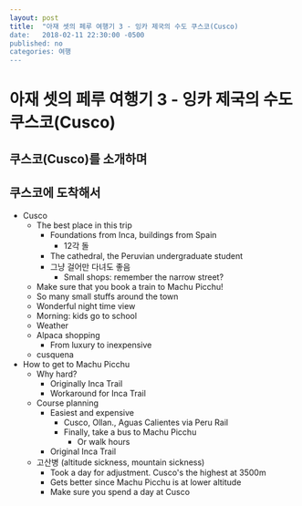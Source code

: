 ```yaml
---
layout: post
title:  "아재 셋의 페루 여행기 3 - 잉카 제국의 수도 쿠스코(Cusco)
date:   2018-02-11 22:30:00 -0500
published: no
categories: 여행
---
```


# 아재 셋의 페루 여행기 3 - 잉카 제국의 수도 쿠스코(Cusco)

## 쿠스코(Cusco)를 소개하며

## 쿠스코에 도착해서

 * Cusco
    - The best place in this trip
      * Foundations from Inca, buildings from Spain
        - 12각 돌
      * The cathedral, the Peruvian undergraduate student
      * 그냥 걸어만 다녀도 좋음
        - Small shops: remember the narrow street?
    - Make sure that you book a train to Machu Picchu!
    - So many small stuffs around the town
    - Wonderful night time view
    - Morning: kids go to school
    - Weather
    - Alpaca shopping
      * From luxury to inexpensive
    - cusquena
  * How to get to Machu Picchu
    - Why hard?
      * Originally Inca Trail
      * Workaround for Inca Trail
    - Course planning
      * Easiest and expensive
        - Cusco, Ollan., Aguas Calientes via Peru Rail
        - Finally, take a bus to Machu Picchu 
          * Or walk hours
      * Original Inca Trail 
    - 고산병 (altitude sickness, mountain sickness)
      * Took a day for adjustment. Cusco's the highest at 3500m
      * Gets better since Machu Picchu is at lower altitude
      * Make sure you spend a day at Cusco
 
